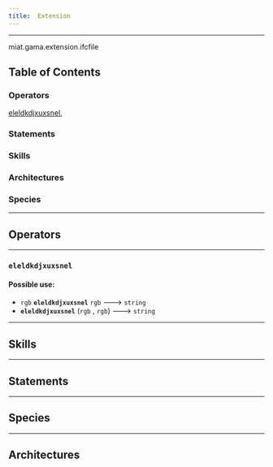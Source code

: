 ```yaml
---
title:  Extension
---
```



----

 miat.gama.extension.ifcfile

## Table of Contents
### Operators
[eleldkdjxuxsnel](#eleldkdjxuxsnel), 

### Statements


### Skills


### Architectures



### Species



----

## Operators
	
    	
----


[//]: # (keyword|operator_eleldkdjxuxsnel)
### `eleldkdjxuxsnel`

#### Possible use: 
  * `rgb` **`eleldkdjxuxsnel`** `rgb` --->  `string`
  *  **`eleldkdjxuxsnel`** (`rgb` , `rgb`) --->  `string`

----

## Skills
	

----

## Statements
		
	
----

## Species
	
	
----

## Architectures 
	